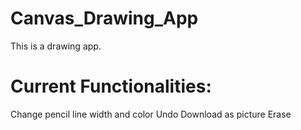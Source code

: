 # Canvas_Drawing_App
This is a drawing app. 

# Current Functionalities:
Change pencil line width and color
Undo
Download as picture
Erase
